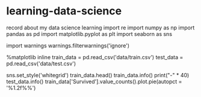 # learning-data-science
record about my data science learning
import re
import numpy as np
import pandas as pd
import matplotlib.pyplot as plt
import seaborn as sns

import warnings
warnings.filterwarnings('ignore')

%matplotlib inline
train_data = pd.read_csv('data/train.csv')
test_data = pd.read_csv('data/test.csv')

sns.set_style('whitegrid')
train_data.head()
train_data.info()
print("-" * 40)
test_data.info()
train_data['Survived'].value_counts().plot.pie(autopct = '%1.2f%%')


